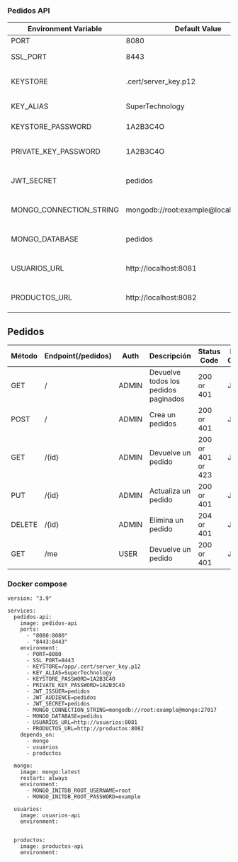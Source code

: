 ### Pedidos API

| Environment Variable    | Default Value                          | Description                             |
|-------------------------|----------------------------------------|-----------------------------------------|
| PORT                    | 8080                                   | Puerto                                  |
| SSL_PORT                | 8443                                   | Puerto seguro                           |
| KEYSTORE                | .cert/server_key.p12                   | Directorio del certificado del servidor |
| KEY_ALIAS               | SuperTechnology                        | Alias del certificado                   |
| KEYSTORE_PASSWORD       | 1A2B3C4O                               | Contraseña del keystore                 |
| PRIVATE_KEY_PASSWORD    | 1A2B3C4O                               | Contraseña privada del keystore         |
| JWT_SECRET              | pedidos                                | Contraseña para cifrar el token         |
| MONGO_CONNECTION_STRING | mongodb://root:example@localhost:27017 | Cadena de conexion a mongo              |
| MONGO_DATABASE          | pedidos                                | Nombre de la base de datos              |
| USUARIOS_URL            | http://localhost:8081                  | Url para el microservicio de usuarios   |
| PRODUCTOS_URL           | http://localhost:8082                  | Url para el microservicio de productos  |

## Pedidos

| Método | Endpoint(/pedidos) | Auth  | Descripción                          | Status Code       | Return Content |
|--------|--------------------|-------|--------------------------------------|-------------------|----------------|
| GET    | /                  | ADMIN | Devuelve todos los pedidos paginados | 200 or 401        | JSON           |
| POST   | /                  | ADMIN | Crea un pedidos                      | 200 or 401        | JSON           |
| GET    | /{id}              | ADMIN | Devuelve un pedido                   | 200 or 401 or 423 | JSON           |
| PUT    | /{id}              | ADMIN | Actualiza un pedido                  | 200 or 401        | JSON           |
| DELETE | /{id}              | ADMIN | Elimina un pedido                    | 204 or 401        | JSON           |
| GET    | /me                | USER  | Devuelve un pedido                   | 200 or 401        | JSON           |

### Docker compose

```
version: "3.9"

services:
  pedidos-api:
    image: pedidos-api
    ports:
      - "8080:8080"
      - "8443:8443"
    environment:
      - PORT=8080
      - SSL_PORT=8443
      - KEYSTORE=/app/.cert/server_key.p12
      - KEY_ALIAS=SuperTechnology
      - KEYSTORE_PASSWORD=1A2B3C4O
      - PRIVATE_KEY_PASSWORD=1A2B3C4O
      - JWT_ISSUER=pedidos
      - JWT_AUDIENCE=pedidos
      - JWT_SECRET=pedidos
      - MONGO_CONNECTION_STRING=mongodb://root:example@mongo:27017
      - MONGO_DATABASE=pedidos
      - USUARIOS_URL=http://usuarios:8081
      - PRODUCTOS_URL=http://productos:8082
    depends_on:
      - mongo
      - usuarios
      - productos

  mongo:
    image: mongo:latest
    restart: always
    environment:
      - MONGO_INITDB_ROOT_USERNAME=root
      - MONGO_INITDB_ROOT_PASSWORD=example

  usuarios:
    image: usuarios-api
    environment:
    

  productos:
    image: productos-api
    environment:

```